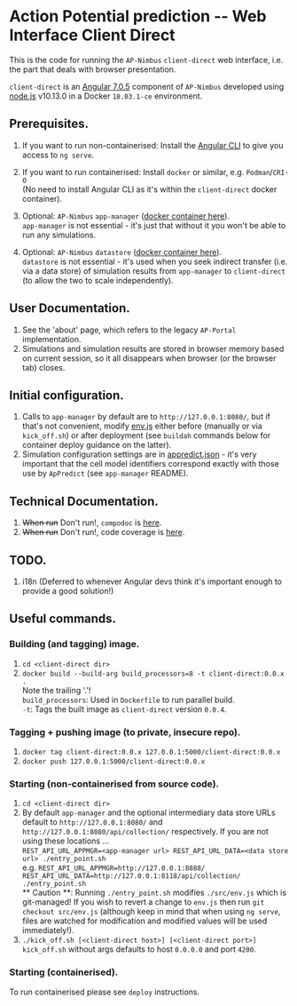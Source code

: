 # Action Potential prediction -- Web Interface Client Direct

This is the code for running the `AP-Nimbus` `client-direct` web interface, i.e. the part that
deals with browser presentation.

`client-direct` is an [Angular 7.0.5](https://angular.io/) component of `AP-Nimbus` developed using
[node.js](https://nodejs.org/) v10.13.0 in a Docker `18.03.1-ce` environment.

## Prerequisites.

 1. If you want to run non-containerised: Install the [Angular CLI](https://angular.io/guide/quickstart)
    to give you access to `ng serve`.


 1. If you want to run containerised: Install `docker` or similar, e.g. `Podman`/`CRI-O`  
    (No need to install Angular CLI as it's within the `client-direct` docker container).


 1. Optional: `AP-Nimbus` `app-manager`
    ([docker container here](https://hub.docker.com/r/cardiacmodelling/ap-nimbus-app-manager)).  
    `app-manager` is not essential - it's just that without it you won't be able to run any
    simulations.


 1. Optional: `AP-Nimbus` `datastore`
    ([docker container here](https://hub.docker.com/r/cardiacmodelling/ap-nimbus-datastore)).  
    `datastore` is not essential - it's used when you seek indirect transfer (i.e. via a data store)
    of simulation results from `app-manager` to `client-direct` (to allow the two to scale
    independently).

## User Documentation.

 1. See the 'about' page, which refers to the legacy `AP-Portal` implementation.
 1. Simulations and simulation results are stored in browser memory based on current session, so it
    all disappears when browser (or the browser tab) closes.

## Initial configuration.

 1. Calls to `app-manager` by default are to `http://127.0.0.1:8080/`, but if that's
    not convenient, modify [env.js](./src/env.js) either before (manually or via `kick_off.sh`)
    or after deployment (see `buildah` commands below for container deploy guidance on the latter).
 1. Simulation configuration settings are in [appredict.json](./src/assets/config/appredict.json) -
    it's very important that the cell model identifiers correspond exactly with those use by
    `ApPredict` (see `app-manager` README).

## Technical Documentation.

 1. ~~When run~~ Don't run!, `compodoc` is [here](./documentation/index.html).
 1. ~~When run~~ Don't run!, code coverage is [here](./coverage/index.html).

## TODO.

 1. i18n (Deferred to whenever Angular devs think it's important enough to provide a good solution!)

## Useful commands.

### Building (and tagging) image.

 1. `cd <client-direct dir>`
 1. `docker build --build-arg build_processors=8 -t client-direct:0.0.x .`  
    Note the trailing '.'!  
    `build_processors`: Used in `Dockerfile` to run parallel build.  
    `-t`: Tags the built image as `client-direct` version `0.0.4`. 

### Tagging + pushing image (to private, insecure repo).

 1. `docker tag client-direct:0.0.x 127.0.0.1:5000/client-direct:0.0.x`
 1. `docker push 127.0.0.1:5000/client-direct:0.0.x`

### Starting (non-containerised from source code).

 1. `cd <client-direct dir>`  
 1. By default `app-manager` and the optional intermediary data store URLs default to
    `http://127.0.0.1:8080/` and `http://127.0.0.1:8080/api/collection/` respectively. If you
    are not using these locations ...  
    `REST_API_URL_APPMGR=<app-manager url> REST_API_URL_DATA=<data store url> ./entry_point.sh`  
    e.g. `REST_API_URL_APPMGR=http://127.0.0.1:8888/ REST_API_URL_DATA=http://127.0.0.1:8118/api/collection/ ./entry_point.sh`  
    ** Caution **: Running `./entry_point.sh` modifies `./src/env.js` which is git-managed! If you
    wish to revert a change to `env.js` then run `git checkout src/env.js` (although keep in mind
    that when using `ng serve`, files are watched for modification and modified values will be
    used immediately!).
 1. `./kick_off.sh [<client-direct host>] [<client-direct port>]`  
    `kick_off.sh` without args defaults to host `0.0.0.0` and port `4200`.

### Starting (containerised).

To run containerised please see `deploy` instructions.

